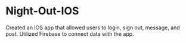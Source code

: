 # Night-Out-IOS

Created an IOS app that allowed users to login, sign out, message, and post. Utilized Firebase to connect data with the app.
